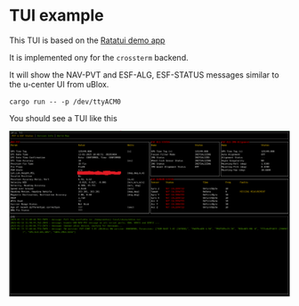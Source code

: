 # TUI example

This TUI is based on the [Ratatui demo app](https://github.com/ratatui/ratatui/tree/main/examples/apps/demo)

It is implemented ony for the `crossterm` backend.

It will show the NAV-PVT and ESF-ALG, ESF-STATUS messages similar to the u-center UI from uBlox.

```shell
cargo run -- -p /dev/ttyACM0
```

You should see a TUI like this

![images/ublox-tui.png](images/ublox-tui.png)


